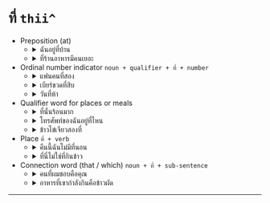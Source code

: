 # ที่ `thii^`

- Preposition (at)
    - <details><summary>ฉันอยู่ที่บ้าน</summary><details><summary><code>shanˇ yuu` thii^ baan^</code></summary>I am at home.</details></details>
    - <details><summary>ที่ร้านอาหารมีคนเยอะ</summary><details><summary><code>thii^ raan´ aa haanˇ mii khon yoe´</code></summary>There are many people in the restaurant.</details></details>
- Ordinal number indicator `noun + qualifier + ที่ + number`
    - <details><summary>แฟนคนที่สอง</summary><details><summary><code>faen khon thii^ sɔɔngˇ</code></summary>the second girlfriend/boyfriend</details></details>
    - <details><summary>เบียร์ขวดที่สิบ</summary><details><summary><code>biia khuad` thii^ sib`</code></summary>the tenth bottle of beer</details></details>
    - <details><summary>วันที่ห้า</summary><details><summary><code>wan thii^ haa^</code></summary>the fifth day / date five</details></details>
- Qualifier word for places or meals
    - <details><summary>ที่นั่นร้อนมาก</summary><details><summary><code>thii^ nan^ rɔɔn´ maak`</code></summary>It's very hot over there.</details></details>
    - <details><summary>โทรศัพท์ของฉันอยู่ที่ไหน</summary><details><summary><code>thoo ra´ sab` khɔɔngˇ shanˇ yuu` thii^ naiˇ</code></summary>Where is my phone?</details></details>
    - <details><summary>ข้าวไข่เจียวสองที่</summary><details><summary><code>khaaw^ khai` ciao sɔɔngˇ thii^</code></summary>Omelette with rice for two</details></details>
- Place `ที่ + verb`
    - <details><summary>คืนนี้ฉันไม่มีที่นอน</summary><details><summary><code>khuuen nii´ shanˇ mai^ mii thii^ nɔɔn</code></summary>Tonight I don't have place to sleep.</details></details>
    - <details><summary>ที่นี่ไม่ใช่ที่กินข้าว</summary><details><summary><code>thii^ nii^ mai^ shai^ thii^ kin khaaw^</code></summary>Here is not a place to eat.</details></details>
- Connection word (that / which) `noun + ที่ + sub-sentence`
    - <details><summary>คนที่ผมชอบคือคุณ</summary><details><summary><code>khon thii^ phomˇ shɔɔb^ khuue khun</code></summary>The person that I like is you.</details></details>
    - <details><summary>อาหารที่เขากำลังกินคือข้าวผัด</summary><details><summary><code>aa haanˇ thii^ khaoˇ gam lang gin khuue khaaw^ phad`</code></summary>The food that he is eating is fried rice.</details></details>

---
